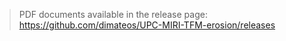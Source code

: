 > PDF documents available in the release page: https://github.com/dimateos/UPC-MIRI-TFM-erosion/releases